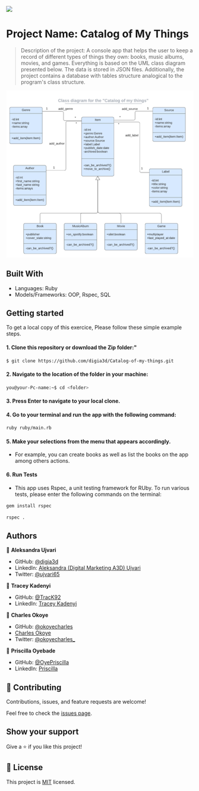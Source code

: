 ![](https://img.shields.io/badge/Microverse-blueviolet)

# Project Name: Catalog of My Things

> Description of the project: A console app that helps the user to keep a record of different types of things they own: books, music albums, movies, and games. Everything is based on the UML class diagram presented below. The data is stored in JSON files. Additionally, the project contains a database with tables structure analogical to the program's class structure.

![uml diagram](images/uml.png)

## Built With
- Languages: Ruby
- Models/Frameworks: OOP, Rspec, SQL

## Getting started
To get a local copy of this exercice, Please follow these simple example steps.

#### 1. Clone this repository or download the Zip folder:"

```bash command
$ git clone https://github.com/digia3d/Catalog-of-my-things.git
```
#### 2. Navigate to the location of the folder in your machine:
```bash command
you@your-Pc-name:~$ cd <folder>
```
#### 3. Press Enter to navigate to your local clone.

#### 4. Go to your terminal and run the app with the following command:
```bash command
ruby ruby/main.rb
```

#### 5. Make your selections from the menu that appears accordingly.
- For example, you can create books as well as list the books on the app among others actions.

#### 6. Run Tests
- This app uses Rspec, a unit testing framework for RUby. To run various tests, please enter the following commands on the terminal:

```sh
gem install rspec
```

```sh
rspec .
```

## Authors

👤 **Aleksandra Ujvari**

- GitHub: [@digia3d](https://github.com/digia3d)
- LinkedIn: [Aleksandra (Digital Marketing A3D) Ujvari](https://www.linkedin.com/in/aleksandra-ujvari-85235a210/) 
- Twitter: [@ujvari65](https://twitter.com/ujvari65)


👤 **Tracey Kadenyi**

- GitHub: [@TracK92](https://github.com/TracK92)
- LinkedIn: [Tracey Kadenyi](https://www.linkedin.com/in/tracey-kadenyi/)

👤 **Charles Okoye**

- GitHub: [@okoyecharles](https://github.com/okoyecharles)
- [Charles Okoye](https://linkedin.com/in/charles-k-okoye/) 
- Twitter: [@okoyecharles_](https://twitter.com/okoyecharles_)

👤 **Priscilla Oyebade**

- GitHub: [@OyePriscilla](https://github.com/OyePriscilla)
- LinkedIn: [Priscilla](https://linkedin.com/in/oyepriscilla)


## 🤝 Contributing

Contributions, issues, and feature requests are welcome!

Feel free to check the [issues page](../../issues/).

## Show your support

Give a ⭐️ if you like this project!


## 📝 License

This project is [MIT](./MIT.md) licensed.
